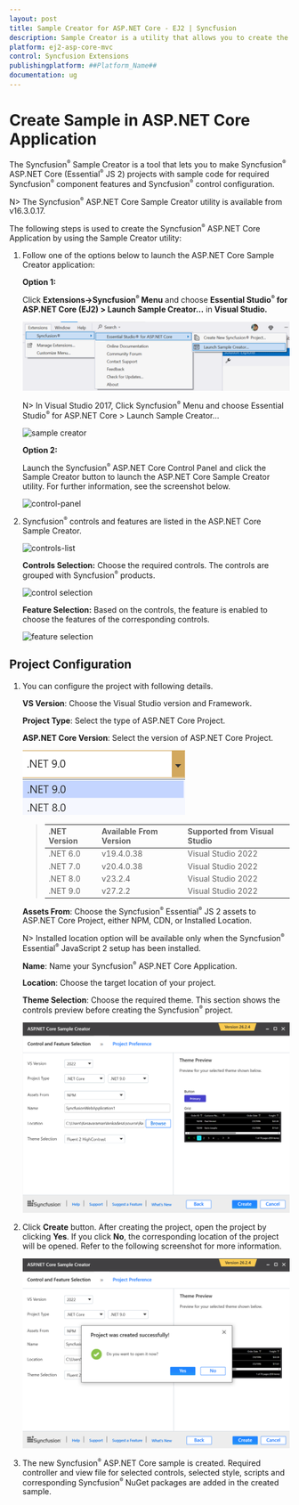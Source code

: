 ```yaml
---
layout: post
title: Sample Creator for ASP.NET Core - EJ2 | Syncfusion
description: Sample Creator is a utility that allows you to create the Syncfusion ASP.NET Core (Essential JS 2) Projects with required Syncfusion controls
platform: ej2-asp-core-mvc
control: Syncfusion Extensions
publishingplatform: ##Platform_Name##
documentation: ug
---
```


# Create Sample in ASP.NET Core Application

The Syncfusion<sup style="font-size:70%">&reg;</sup> Sample Creator is a tool that lets you to make Syncfusion<sup style="font-size:70%">&reg;</sup> ASP.NET Core (Essential<sup style="font-size:70%">&reg;</sup> JS 2) projects with sample code for required Syncfusion<sup style="font-size:70%">&reg;</sup> component features and Syncfusion<sup style="font-size:70%">&reg;</sup> control configuration.

N> The Syncfusion<sup style="font-size:70%">&reg;</sup> ASP.NET Core Sample Creator utility is available from v16.3.0.17.

The following steps is used to create the Syncfusion<sup style="font-size:70%">&reg;</sup> ASP.NET Core Application by using the Sample Creator utility:

1. Follow one of the options below to launch the ASP.NET Core  Sample Creator application:

    **Option 1:**

    Click **Extensions->Syncfusion<sup style="font-size:70%">&reg;</sup> Menu** and choose **Essential Studio<sup style="font-size:70%">&reg;</sup> for ASP.NET Core (EJ2) > Launch Sample Creator…** in **Visual Studio.**

    ![sample creator](images/sample-creator_latest.png)

    N> In Visual Studio 2017, Click Syncfusion<sup style="font-size:70%">&reg;</sup> Menu and choose Essential Studio<sup style="font-size:70%">&reg;</sup> for ASP.NET Core > Launch Sample Creator…

    ![sample creator](images/sample-creator.png)

    **Option 2:**

    Launch the Syncfusion<sup style="font-size:70%">&reg;</sup> ASP.NET Core Control Panel and click the Sample Creator button to launch the ASP.NET Core Sample Creator utility. For further information, see the screenshot below.

    ![control-panel](images/sample-creator-control-panel.png)

2. Syncfusion<sup style="font-size:70%">&reg;</sup> controls and features are listed in the ASP.NET Core Sample Creator.

    ![controls-list](images/controls-list.png)

    **Controls Selection:** Choose the required controls. The controls are grouped with Syncfusion<sup style="font-size:70%">&reg;</sup> products.

    ![control selection](images/controls-selection.png)

    **Feature Selection:** Based on the controls, the feature is enabled to choose the features of the corresponding controls.

    ![feature selection](images/feature-selection.png)

## Project Configuration

1. You can configure the project with following details.

    **VS Version**: Choose the Visual Studio version and Framework.

    **Project Type**: Select the type of ASP.NET Core Project.

    **ASP.NET Core Version**: Select the version of ASP.NET Core Project.

    ![aspnet core version](images/Aspnet-core-version.png)

   > <table>
	>   <thead>
	>     <tr>
	>       <th>.NET Version</th>
	>       <th>Available From Version</th>
	>       <th>Supported from Visual Studio</th>
	>     </tr>
	>   </thead>
	>   <tbody>
	>     <tr>
	>       <td>.NET 6.0</td>
	>       <td>v19.4.0.38</td>
	>       <td>Visual Studio 2022</td>
	>     </tr>
	>     <tr>
	>       <td>.NET 7.0</td>
	>       <td>v20.4.0.38</td>
	>       <td>Visual Studio 2022</td>
	>     </tr>
	>     <tr>
	>       <td>.NET 8.0</td>
	>       <td>v23.2.4</td>
	>       <td>Visual Studio 2022</td>
	>     </tr>
	>     <tr>
	>       <td>.NET 9.0</td>
	>       <td>v27.2.2</td>
	>       <td>Visual Studio 2022</td>
	>     </tr>
	>   </tbody>
	> </table>

    **Assets From**: Choose the Syncfusion<sup style="font-size:70%">&reg;</sup> Essential<sup style="font-size:70%">&reg;</sup> JS 2 assets to ASP.NET Core Project, either NPM, CDN, or Installed Location.

    N> Installed location option will be available only when the Syncfusion<sup style="font-size:70%">&reg;</sup> Essential<sup style="font-size:70%">&reg;</sup> JavaScript 2 setup has been installed.

    **Name**: Name your Syncfusion<sup style="font-size:70%">&reg;</sup> ASP.NET Core Application.

    **Location**: Choose the target location of your project.

    **Theme Selection**: Choose the required theme. This section shows the controls preview before creating the Syncfusion<sup style="font-size:70%">&reg;</sup> project.

    ![theme selection](images/theme-selection.png)

2. Click **Create** button. After creating the project, open the project by clicking **Yes**. If you click **No**, the corresponding location of the project will be opened. Refer to the following screenshot for more information.

    ![create](images/create-button.png)

3. The new Syncfusion<sup style="font-size:70%">&reg;</sup> ASP.NET Core sample is created. Required controller and view file for selected controls, selected style, scripts and corresponding Syncfusion<sup style="font-size:70%">&reg;</sup> NuGet packages are added in the created sample.